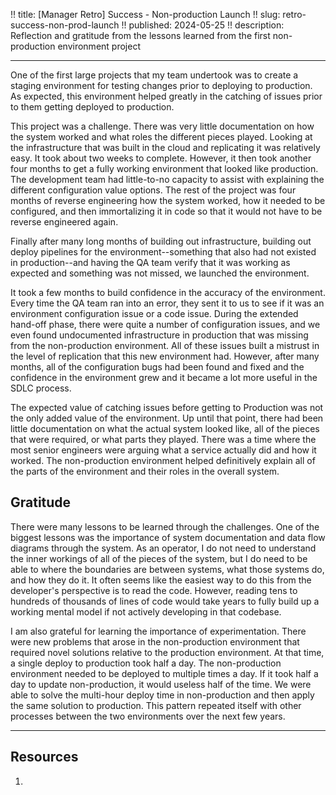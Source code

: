 !! title: [Manager Retro] Success - Non-production Launch
!! slug: retro-success-non-prod-launch
!! published: 2024-05-25
!! description: Reflection and gratitude from the lessons learned from the first non-production environment project

---

One of the first large projects that my team undertook was to create a staging environment for
testing changes prior to deploying to production. As expected, this environment helped greatly in
the catching of issues prior to them getting deployed to production.

This project was a challenge. There was very little documentation on how the system worked and what
roles the different pieces played. Looking at the infrastructure that was built in the cloud and
replicating it was relatively easy. It took about two weeks to complete. However, it then took
another four months to get a fully working environment that looked like production. The development
team had little-to-no capacity to assist with explaining the different configuration value options.
The rest of the project was four months of reverse engineering how the system worked, how it needed
to be configured, and then immortalizing it in code so that it would not have to be reverse
engineered again.

Finally after many long months of building out infrastructure, building out deploy pipelines for the
environment--something that also had not existed in production--and having the QA team verify that
it was working as expected and something was not missed, we launched the environment. 

It took a few months to build confidence in the accuracy of the environment. Every time the QA team
ran into an error, they sent it to us to see if it was an environment configuration issue or a code
issue. During the extended hand-off phase, there were quite a number of configuration issues, and we
even found undocumented infrastructure in production that was missing from the non-production
environment. All of these issues built a mistrust in the level of replication that this new
environment had. However, after many months, all of the configuration bugs had been found and fixed
and the confidence in the environment grew and it became a lot more useful in the SDLC process.

The expected value of catching issues before getting to Production was not the only added value of
the environment. Up until that point, there had been little documentation on what the actual system
looked like, all of the pieces that were required, or what parts they played. There was a time where
the most senior engineers were arguing what a service actually did and how it worked. The
non-production environment helped definitively explain all of the parts of the environment and their
roles in the overall system.


## Gratitude

There were many lessons to be learned through the challenges. One of the biggest lessons was the
importance of system documentation and data flow diagrams through the system. As an operator, I
do not need to understand the inner workings of all of the pieces of the system, but I do need to
be able to where the boundaries are between systems, what those systems do, and how they do it.
It often seems like the easiest way to do this from the developer's perspective is to read the code.
However, reading tens to hundreds of thousands of lines of code would take years to fully build up a
working mental model if not actively developing in that codebase. 

I am also grateful for learning the importance of experimentation. There were new problems that
arose in the non-production environment that required novel solutions relative to the production
environment. At that time, a single deploy to production took half a day. The non-production
environment needed to be deployed to multiple times a day. If it took half a day to update
non-production, it would useless half of the time. We were able to solve the multi-hour deploy time
in non-production and then apply the same solution to production. This pattern repeated itself with
other processes between the two environments over the next few years.


---

## Resources

1.

